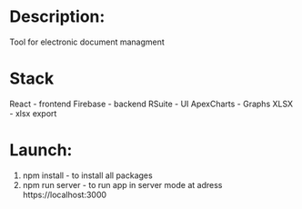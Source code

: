 # Description:

Tool for electronic document managment

# Stack

React - frontend
Firebase - backend
RSuite - UI
ApexCharts - Graphs
XLSX - xlsx export

# Launch:

1. npm install - to install all packages
2. npm run server - to run app in server mode at adress https://localhost:3000
